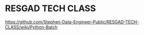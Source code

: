 # RESGAD TECH CLASS
https://github.com/Stephen-Data-Engineer-Public/RESGAD-TECH-CLASS/wiki/Python-Batch
